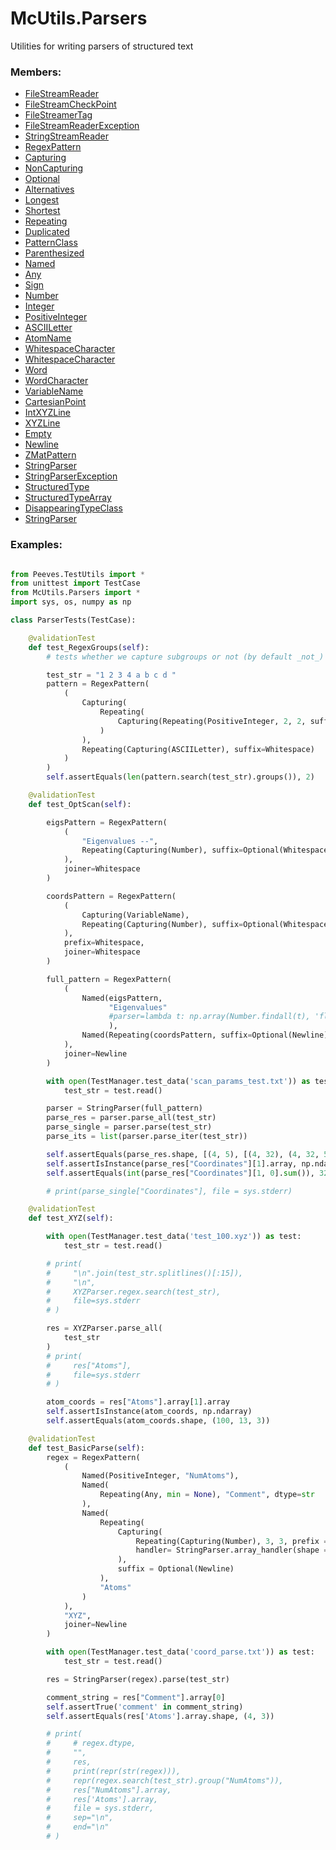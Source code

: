 # <a id="McUtils.Parsers">McUtils.Parsers</a>
    
Utilities for writing parsers of structured text

### Members:

  - [FileStreamReader](Parsers/FileStreamer/FileStreamReader.md)
  - [FileStreamCheckPoint](Parsers/FileStreamer/FileStreamCheckPoint.md)
  - [FileStreamerTag](Parsers/FileStreamer/FileStreamerTag.md)
  - [FileStreamReaderException](Parsers/FileStreamer/FileStreamReaderException.md)
  - [StringStreamReader](Parsers/FileStreamer/StringStreamReader.md)
  - [RegexPattern](Parsers/RegexPatterns/RegexPattern.md)
  - [Capturing](Parsers/RegexPatterns/Capturing.md)
  - [NonCapturing](Parsers/RegexPatterns/NonCapturing.md)
  - [Optional](Parsers/RegexPatterns/Optional.md)
  - [Alternatives](Parsers/RegexPatterns/Alternatives.md)
  - [Longest](Parsers/RegexPatterns/Longest.md)
  - [Shortest](Parsers/RegexPatterns/Shortest.md)
  - [Repeating](Parsers/RegexPatterns/Repeating.md)
  - [Duplicated](Parsers/RegexPatterns/Duplicated.md)
  - [PatternClass](Parsers/RegexPatterns/PatternClass.md)
  - [Parenthesized](Parsers/RegexPatterns/Parenthesized.md)
  - [Named](Parsers/RegexPatterns/Named.md)
  - [Any](Parsers/RegexPatterns/Any.md)
  - [Sign](Parsers/RegexPatterns/Sign.md)
  - [Number](Parsers/RegexPatterns/Number.md)
  - [Integer](Parsers/RegexPatterns/Integer.md)
  - [PositiveInteger](Parsers/RegexPatterns/PositiveInteger.md)
  - [ASCIILetter](Parsers/RegexPatterns/ASCIILetter.md)
  - [AtomName](Parsers/RegexPatterns/AtomName.md)
  - [WhitespaceCharacter](Parsers/RegexPatterns/WhitespaceCharacter.md)
  - [WhitespaceCharacter](Parsers/RegexPatterns/WhitespaceCharacter.md)
  - [Word](Parsers/RegexPatterns/Word.md)
  - [WordCharacter](Parsers/RegexPatterns/WordCharacter.md)
  - [VariableName](Parsers/RegexPatterns/VariableName.md)
  - [CartesianPoint](Parsers/RegexPatterns/CartesianPoint.md)
  - [IntXYZLine](Parsers/RegexPatterns/IntXYZLine.md)
  - [XYZLine](Parsers/RegexPatterns/XYZLine.md)
  - [Empty](Parsers/RegexPatterns/Empty.md)
  - [Newline](Parsers/RegexPatterns/Newline.md)
  - [ZMatPattern](Parsers/RegexPatterns/ZMatPattern.md)
  - [StringParser](Parsers/StringParser/StringParser.md)
  - [StringParserException](Parsers/StringParser/StringParserException.md)
  - [StructuredType](Parsers/StructuredType/StructuredType.md)
  - [StructuredTypeArray](Parsers/StructuredType/StructuredTypeArray.md)
  - [DisappearingTypeClass](Parsers/StructuredType/DisappearingTypeClass.md)
  - [StringParser](Parsers/StringParser/StringParser.md)

### Examples:



```python

from Peeves.TestUtils import *
from unittest import TestCase
from McUtils.Parsers import *
import sys, os, numpy as np

class ParserTests(TestCase):

    @validationTest
    def test_RegexGroups(self):
        # tests whether we capture subgroups or not (by default _not_)

        test_str = "1 2 3 4 a b c d "
        pattern = RegexPattern(
            (
                Capturing(
                    Repeating(
                        Capturing(Repeating(PositiveInteger, 2, 2, suffix=Optional(Whitespace)))
                    )
                ),
                Repeating(Capturing(ASCIILetter), suffix=Whitespace)
            )
        )
        self.assertEquals(len(pattern.search(test_str).groups()), 2)

    @validationTest
    def test_OptScan(self):

        eigsPattern = RegexPattern(
            (
                "Eigenvalues --",
                Repeating(Capturing(Number), suffix=Optional(Whitespace))
            ),
            joiner=Whitespace
        )

        coordsPattern = RegexPattern(
            (
                Capturing(VariableName),
                Repeating(Capturing(Number), suffix=Optional(Whitespace))
            ),
            prefix=Whitespace,
            joiner=Whitespace
        )

        full_pattern = RegexPattern(
            (
                Named(eigsPattern,
                      "Eigenvalues"
                      #parser=lambda t: np.array(Number.findall(t), 'float')
                      ),
                Named(Repeating(coordsPattern, suffix=Optional(Newline)), "Coordinates")
            ),
            joiner=Newline
        )

        with open(TestManager.test_data('scan_params_test.txt')) as test:
            test_str = test.read()

        parser = StringParser(full_pattern)
        parse_res = parser.parse_all(test_str)
        parse_single = parser.parse(test_str)
        parse_its = list(parser.parse_iter(test_str))

        self.assertEquals(parse_res.shape, [(4, 5), [(4, 32), (4, 32, 5)]])
        self.assertIsInstance(parse_res["Coordinates"][1].array, np.ndarray)
        self.assertEquals(int(parse_res["Coordinates"][1, 0].sum()), 3230)

        # print(parse_single["Coordinates"], file = sys.stderr)

    @validationTest
    def test_XYZ(self):

        with open(TestManager.test_data('test_100.xyz')) as test:
            test_str = test.read()

        # print(
        #     "\n".join(test_str.splitlines()[:15]),
        #     "\n",
        #     XYZParser.regex.search(test_str),
        #     file=sys.stderr
        # )

        res = XYZParser.parse_all(
            test_str
        )
        # print(
        #     res["Atoms"],
        #     file=sys.stderr
        # )

        atom_coords = res["Atoms"].array[1].array
        self.assertIsInstance(atom_coords, np.ndarray)
        self.assertEquals(atom_coords.shape, (100, 13, 3))

    @validationTest
    def test_BasicParse(self):
        regex = RegexPattern(
            (
                Named(PositiveInteger, "NumAtoms"),
                Named(
                    Repeating(Any, min = None), "Comment", dtype=str
                ),
                Named(
                    Repeating(
                        Capturing(
                            Repeating(Capturing(Number), 3, 3, prefix = Whitespace, suffix = Optional(Whitespace)),
                            handler= StringParser.array_handler(shape = (None, 3))
                        ),
                        suffix = Optional(Newline)
                    ),
                    "Atoms"
                )
            ),
            "XYZ",
            joiner=Newline
        )

        with open(TestManager.test_data('coord_parse.txt')) as test:
            test_str = test.read()

        res = StringParser(regex).parse(test_str)

        comment_string = res["Comment"].array[0]
        self.assertTrue('comment' in comment_string)
        self.assertEquals(res['Atoms'].array.shape, (4, 3))

        # print(
        #     # regex.dtype,
        #     "",
        #     res,
        #     print(repr(str(regex))),
        #     repr(regex.search(test_str).group("NumAtoms")),
        #     res["NumAtoms"].array,
        #     res['Atoms'].array,
        #     file = sys.stderr,
        #     sep="\n",
        #     end="\n"
        # )
```